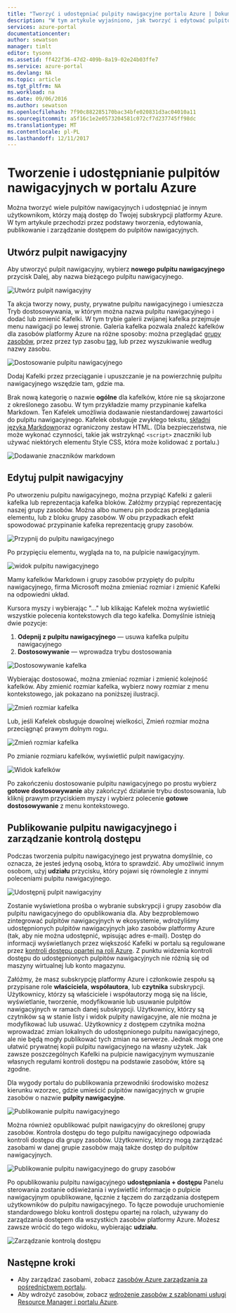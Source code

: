```yaml
---
title: "Tworzyć i udostępniać pulpity nawigacyjne portalu Azure | Dokumentacja firmy Microsoft"
description: "W tym artykule wyjaśniono, jak tworzyć i edytować pulpitów nawigacyjnych w portalu Azure."
services: azure-portal
documentationcenter: 
author: sewatson
manager: timlt
editor: tysonn
ms.assetid: ff422f36-47d2-409b-8a19-02e24b03ffe7
ms.service: azure-portal
ms.devlang: NA
ms.topic: article
ms.tgt_pltfrm: NA
ms.workload: na
ms.date: 09/06/2016
ms.author: sewatson
ms.openlocfilehash: 7f90c882285170bac34bfe020831d3ac04010a11
ms.sourcegitcommit: a5f16c1e2e0573204581c072cf7d237745ff98dc
ms.translationtype: MT
ms.contentlocale: pl-PL
ms.lasthandoff: 12/11/2017
---
```

# <a name="create-and-share-dashboards-in-the-azure-portal"></a>Tworzenie i udostępnianie pulpitów nawigacyjnych w portalu Azure
Można tworzyć wiele pulpitów nawigacyjnych i udostępniać je innym użytkownikom, którzy mają dostęp do Twojej subskrypcji platformy Azure.  W tym artykule przechodzi przez podstawy tworzenia, edytowania, publikowanie i zarządzanie dostępem do pulpitów nawigacyjnych.

## <a name="create-a-dashboard"></a>Utwórz pulpit nawigacyjny
Aby utworzyć pulpit nawigacyjny, wybierz **nowego pulpitu nawigacyjnego** przycisk Dalej, aby nazwa bieżącego pulpitu nawigacyjnego.  

![Utwórz pulpit nawigacyjny](./media/azure-portal-dashboards/new-dashboard.png)

Ta akcja tworzy nowy, pusty, prywatne pulpitu nawigacyjnego i umieszcza Tryb dostosowywania, w którym można nazwa pulpitu nawigacyjnego i dodać lub zmienić Kafelki.  W tym trybie galerii zwijanej kafelka przejmuje menu nawigacji po lewej stronie.  Galeria kafelka pozwala znaleźć kafelków dla zasobów platformy Azure na różne sposoby: można przeglądać [grupy zasobów](../azure-resource-manager/resource-group-overview.md#resource-groups), przez przez typ zasobu [tag](../azure-resource-manager/resource-group-using-tags.md), lub przez wyszukiwanie według nazwy zasobu.  

![Dostosowanie pulpitu nawigacyjnego](./media/azure-portal-dashboards/customize-dashboard.png)

Dodaj Kafelki przez przeciąganie i upuszczanie je na powierzchnię pulpitu nawigacyjnego wszędzie tam, gdzie ma.

Brak nową kategorię o nazwie **ogólne** dla kafelków, które nie są skojarzone z określonego zasobu.  W tym przykładzie mamy przypinanie kafelka Markdown.  Ten Kafelek umożliwia dodawanie niestandardowej zawartości do pulpitu nawigacyjnego.  Kafelek obsługuje zwykłego tekstu, [składni języka Markdown](https://daringfireball.net/projects/markdown/syntax)oraz ograniczony zestaw HTML.  (Dla bezpieczeństwa, nie może wykonać czynności, takie jak wstrzyknąć `<script>` znaczniki lub używać niektórych elementu Style CSS, która może kolidować z portalu.) 

![Dodawanie znaczników markdown](./media/azure-portal-dashboards/add-markdown.png)

## <a name="edit-a-dashboard"></a>Edytuj pulpit nawigacyjny
Po utworzeniu pulpitu nawigacyjnego, można przypiąć Kafelki z galerii kafelka lub reprezentacja kafelka bloków. Załóżmy przypiąć reprezentację naszej grupy zasobów. Można albo numeru pin podczas przeglądania elementu, lub z bloku grupy zasobów. W obu przypadkach efekt spowodować przypinanie kafelka reprezentację grupy zasobów.

![Przypnij do pulpitu nawigacyjnego](./media/azure-portal-dashboards/pin-to-dashboard.png)

Po przypięciu elementu, wygląda na to, na pulpicie nawigacyjnym.

![widok pulpitu nawigacyjnego](./media/azure-portal-dashboards/view-dashboard.png)

Mamy kafelków Markdown i grupy zasobów przypięty do pulpitu nawigacyjnego, firma Microsoft można zmieniać rozmiar i zmienić Kafelki na odpowiedni układ.

Kursora myszy i wybierając "..." lub klikając Kafelek można wyświetlić wszystkie polecenia kontekstowych dla tego kafelka. Domyślnie istnieją dwie pozycje:

1. **Odepnij z pulpitu nawigacyjnego** — usuwa kafelka pulpitu nawigacyjnego
2. **Dostosowywanie** — wprowadza trybu dostosowania

![Dostosowywanie kafelka](./media/azure-portal-dashboards/customize-tile.png)

Wybierając dostosować, można zmieniać rozmiar i zmienić kolejność kafelków. Aby zmienić rozmiar kafelka, wybierz nowy rozmiar z menu kontekstowego, jak pokazano na poniższej ilustracji.

![Zmień rozmiar kafelka](./media/azure-portal-dashboards/resize-tile.png)

Lub, jeśli Kafelek obsługuje dowolnej wielkości, Zmień rozmiar można przeciągnąć prawym dolnym rogu.

![Zmień rozmiar kafelka](./media/azure-portal-dashboards/resize-corner.png)

Po zmianie rozmiaru kafelków, wyświetlić pulpit nawigacyjny.

![Widok kafelków](./media/azure-portal-dashboards/view-tile.png)

Po zakończeniu dostosowanie pulpitu nawigacyjnego po prostu wybierz **gotowe dostosowywanie** aby zakończyć działanie trybu dostosowania, lub kliknij prawym przyciskiem myszy i wybierz polecenie **gotowe dostosowywanie** z menu kontekstowego.

## <a name="publish-a-dashboard-and-manage-access-control"></a>Publikowanie pulpitu nawigacyjnego i zarządzanie kontrolą dostępu
Podczas tworzenia pulpitu nawigacyjnego jest prywatna domyślnie, co oznacza, że jesteś jedyną osobą, która to sprawdzić.  Aby umożliwić innym osobom, użyj **udziału** przycisku, który pojawi się równolegle z innymi poleceniami pulpitu nawigacyjnego.

![Udostępnij pulpit nawigacyjny](./media/azure-portal-dashboards/share-dashboard.png)

Zostanie wyświetlona prośba o wybranie subskrypcji i grupy zasobów dla pulpitu nawigacyjnego do opublikowania dla. Aby bezproblemowo zintegrować pulpitów nawigacyjnych w ekosystemie, wdrożyliśmy udostępnionych pulpitów nawigacyjnych jako zasobów platformy Azure (tak, aby nie można udostępnić, wpisując adres e-mail).  Dostęp do informacji wyświetlanych przez większość Kafelki w portalu są regulowane przez [kontroli dostępu opartej na roli Azure](../active-directory/role-based-access-control-configure.md). Z punktu widzenia kontroli dostępu do udostępnionych pulpitów nawigacyjnych nie różnią się od maszyny wirtualnej lub konto magazynu.  

Załóżmy, że masz subskrypcję platformy Azure i członkowie zespołu są przypisane role **właściciela**, **współautora**, lub **czytnika** subskrypcji.  Użytkownicy, którzy są właściciele i współautorzy mogą się na liście, wyświetlanie, tworzenie, modyfikowanie lub usuwanie pulpitów nawigacyjnych w ramach danej subskrypcji.  Użytkownicy, którzy są czytników są w stanie listy i widok pulpity nawigacyjne, ale nie można je modyfikować lub usuwać.  Użytkownicy z dostępem czytnika można wprowadzać zmian lokalnych do udostępnionego pulpitu nawigacyjnego, ale nie będą mogły publikować tych zmian na serwerze.  Jednak mogą one ułatwić prywatnej kopii pulpitu nawigacyjnego na własny użytek.  Jak zawsze poszczególnych Kafelki na pulpicie nawigacyjnym wymuszanie własnych regułami kontroli dostępu na podstawie zasobów, które są zgodne.  

Dla wygody portalu do publikowania przewodniki środowisko możesz kierunku wzorzec, gdzie umieścić pulpitów nawigacyjnych w grupie zasobów o nazwie **pulpity nawigacyjne**.  

![Publikowanie pulpitu nawigacyjnego](./media/azure-portal-dashboards/publish-dashboard.png)

Można również opublikować pulpit nawigacyjny do określonej grupy zasobów.  Kontrola dostępu do tego pulpitu nawigacyjnego odpowiada kontroli dostępu dla grupy zasobów.  Użytkownicy, którzy mogą zarządzać zasobami w danej grupie zasobów mają także dostęp do pulpitów nawigacyjnych.

![Publikowanie pulpitu nawigacyjnego do grupy zasobów](./media/azure-portal-dashboards/publish-to-resource-group.png)

Po opublikowaniu pulpitu nawigacyjnego **udostępniania + dostępu** Panelu sterowania zostanie odświeżania i wyświetlić informacje o pulpicie nawigacyjnym opublikowane, łącznie z łączem do zarządzania dostępem użytkowników do pulpitu nawigacyjnego.  To łącze powoduje uruchomienie standardowego bloku kontroli dostępu opartej na rolach, używany do zarządzania dostępem dla wszystkich zasobów platformy Azure.  Możesz zawsze wrócić do tego widoku, wybierając **udziału**.

![Zarządzanie kontrolą dostępu](./media/azure-portal-dashboards/manage-access.png)

## <a name="next-steps"></a>Następne kroki
* Aby zarządzać zasobami, zobacz [zasobów Azure zarządzania za pośrednictwem portalu](../azure-resource-manager/resource-group-portal.md).
* Aby wdrożyć zasobów, zobacz [wdrożenie zasobów z szablonami usługi Resource Manager i portalu Azure](../azure-resource-manager/resource-group-template-deploy-portal.md).


